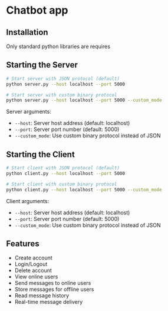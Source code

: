 # Chatbot app

## Installation

Only standard python libraries are requires

## Starting the Server

```bash
# Start server with JSON protocol (default)
python server.py --host localhost --port 5000

# Start server with custom binary protocol
python server.py --host localhost --port 5000 --custom_mode
```

Server arguments:
- `--host`: Server host address (default: localhost)
- `--port`: Server port number (default: 5000)
- `--custom_mode`: Use custom binary protocol instead of JSON

## Starting the Client

```bash
# Start client with JSON protocol (default)
python client.py --host localhost --port 5000

# Start client with custom binary protocol
python client.py --host localhost --port 5000 --custom_mode
```

Client arguments:
- `--host`: Server host address (default: localhost)
- `--port`: Server port number (default: 5000)
- `--custom_mode`: Use custom binary protocol instead of JSON

## Features

- Create account
- Login/Logout
- Delete account
- View online users
- Send messages to online users
- Store messages for offline users
- Read message history
- Real-time message delivery